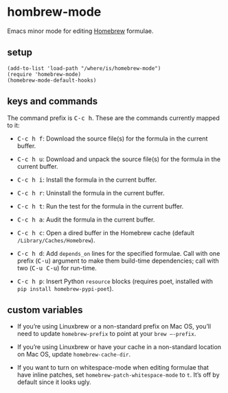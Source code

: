# hombrew-mode

Emacs minor mode for editing [Homebrew](http://brew.sh) formulae.

## setup

```elisp
(add-to-list 'load-path "/where/is/homebrew-mode")
(require 'homebrew-mode)
(homebrew-mode-default-hooks)
```

## keys and commands

The command prefix is <kbd>C-c h</kbd>.  These are the commands currently mapped to it:

- <kbd>C-c h f</kbd>: Download the source file(s) for the formula
  in the current buffer.

- <kbd>C-c h u</kbd>: Download and unpack the source file(s) for the formula
  in the current buffer.

- <kbd>C-c h i</kbd>: Install the formula in the current buffer.

- <kbd>C-c h r</kbd>: Uninstall the formula in the current buffer.

- <kbd>C-c h t</kbd>: Run the test for the formula in the current buffer.

- <kbd>C-c h a</kbd>: Audit the formula in the current buffer.

- <kbd>C-c h c</kbd>: Open a dired buffer in the Homebrew cache
  (default `/Library/Caches/Homebrew`).

- <kbd>C-c h d</kbd>: Add `depends_on` lines for the specified
  formulae.  Call with one prefix (<kbd>C-u</kbd>) argument to make
  them build-time dependencies; call with two (<kbd>C-u C-u</kbd>) for
  run-time.

- <kbd>C-c h p</kbd>: Insert Python `resource` blocks (requires poet,
  installed with `pip install homebrew-pypi-poet`).

## custom variables

- If you’re using Linuxbrew or a non-standard prefix on Mac OS, you’ll
  need to update `homebrew-prefix` to point at your `brew –-prefix`.

- If you’re using Linuxbrew or have your cache in a non-standard
  location on Mac OS, update `homebrew-cache-dir`.

- If you want to turn on whitespace-mode when editing formulae that
  have inline patches, set `homebrew-patch-whitespace-mode` to
  `t`. It’s off by default since it looks ugly.
